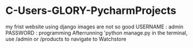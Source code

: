 # C-Users-GLORY-PycharmProjects
my frist website using django
images are not so good
USERNAME : admin
PASSWORD : programming
Afterrunning 'python manage.py in the terminal,
use /admin or /products to navigate to Watchstore
